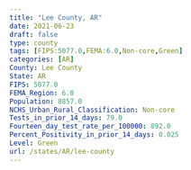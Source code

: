 ```yaml
---
title: "Lee County, AR"
date: 2021-06-23
draft: false
type: county
tags: [FIPS:5077.0,FEMA:6.0,Non-core,Green]
categories: [AR]
County: Lee County
State: AR
FIPS: 5077.0
FEMA_Region: 6.0
Population: 8857.0
NCHS_Urban_Rural_Classification: Non-core
Tests_in_prior_14_days: 79.0
Fourteen_day_test_rate_per_100000: 892.0
Percent_Positivity_in_prior_14_days: 0.025
Level: Green
url: /states/AR/lee-county
---
```



